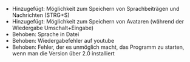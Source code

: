 - Hinzugefügt: Möglichkeit zum Speichern von Sprachbeiträgen und Nachrichten (STRG+S)
- Hinzugefügt: Möglichkeit zum Speichern von Avataren (während der Wiedergabe Umschalt+Eingabe)
- Behoben: Sprache in Datei
- Behoben: Wiedergabefehler auf youtube
- Behoben: Fehler, der es unmöglich macht, das Programm zu starten, wenn man die Version über 2.0 installiert